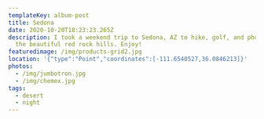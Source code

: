 ```yaml
---
templateKey: album-post
title: Sedona
date: 2020-10-20T18:23:23.265Z
description: I took a weekend trip to Sedona, AZ to hike, golf, and photograph
  the beautiful red rock hills. Enjoy!
featuredimage: /img/products-grid2.jpg
location: '{"type":"Point","coordinates":[-111.6540527,36.0846213]}'
photos:
  - /img/jumbotron.jpg
  - /img/chemex.jpg
tags:
  - desert
  - night
---
```

